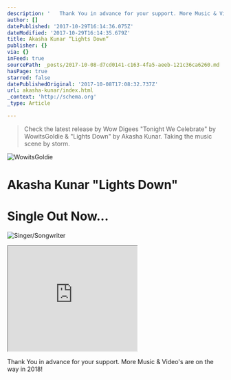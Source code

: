 ```yaml
---
description: '   Thank You in advance for your support. More Music & Video''s are on the way in 2018!'
author: []
datePublished: '2017-10-29T16:14:36.075Z'
dateModified: '2017-10-29T16:14:35.679Z'
title: Akasha Kunar “Lights Down”
publisher: {}
via: {}
inFeed: true
sourcePath: _posts/2017-10-08-d7cd0141-c163-4fa5-aeeb-121c36ca6260.md
hasPage: true
starred: false
datePublishedOriginal: '2017-10-08T17:08:32.737Z'
url: akasha-kunar/index.html
_context: 'http://schema.org'
_type: Article

---
```

> Check the latest release by Wow Digees "Tonight We Celebrate" by WowitsGoldie & "Lights Down" by Akasha Kunar. Taking the music scene by storm.

![WowitsGoldie](https://the-grid-user-content.s3-us-west-2.amazonaws.com/7d393638-3739-46c3-a4ff-9c3f889af43c.jpg)

# Akasha Kunar "Lights Down"

# Single Out Now...
![Singer/Songwriter](https://the-grid-user-content.s3-us-west-2.amazonaws.com/5665eb76-7a05-4647-b6b4-ac1daf9e3d22.png)

<iframe src="https://the-grid.github.io/ed-userhtml/?g=eJwtj7FOAzEQRH_F2iJlHBRAwomTAkEDCAnxA-a8Z6_k8x7rTaLL15MjKedNMW-21EsY0DTpPGTVsTlrecS6bCMr9dOy48H2XAqf7J3dH4T8rXFBlJq6h7f35-_zYwqfHy_p-PtVX5_S_XrR6Iw-ogYqC804oC-UsoI5UdTsYb1agck4s1tonVx2qCYPlcH8i_2wRBQPc61TQQ9X4ipX3Bg-ovQXNZcpRqwbMGE2VQm1jUGwdpMHlQPCbmuvV3d_5w5VsQ" height="244" style=""></iframe>

Thank You in advance for your support. More Music & Video's are on the way in 2018!